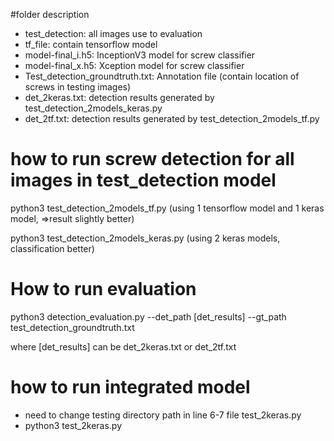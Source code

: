 #folder description

- test_detection: all images use to evaluation
- tf_file: contain tensorflow model
- model-final_i.h5: InceptionV3 model for screw classifier
- model-final_x.h5: Xception model for screw classifier
- Test_detection_groundtruth.txt: Annotation file (contain location of screws in testing images) 
- det_2keras.txt: detection results generated by test_detection_2models_keras.py
- det_2tf.txt: detection results generated by test_detection_2models_tf.py


# how to run screw detection for all images in test_detection model
python3 test_detection_2models_tf.py (using 1 tensorflow model and 1 keras model, =>result slightly better)

python3 test_detection_2models_keras.py (using 2 keras models, classification better)

# How to run evaluation

python3 detection_evaluation.py --det_path [det_results] --gt_path test_detection_groundtruth.txt

where [det_results] can be det_2keras.txt or det_2tf.txt


# how to run integrated model
- need to change testing directory path in line 6-7 file test_2keras.py
- python3 test_2keras.py


